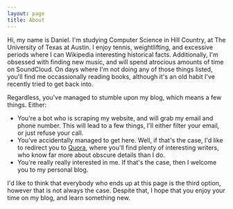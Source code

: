 ```yaml
---
layout: page
title: About
---
```


Hi, my name is Daniel. I'm studying Computer Science in Hill Country, at The University of Texas at Austin. I enjoy tennis, weightlifting, and excessive periods where I can Wikipedia interesting historical facts. Additionally, I'm obsessed with finding new music, and will spend atrocious amounts of time on SoundCloud. On days where I'm not doing any of those things listed, you'll find me occassionally reading books, although it's an old habit I've recently tried to get back into.


Regardless, you've managed to stumble upon my blog, which means a few things. Either: 

* You're a bot who is scraping my website, and will grab my email and phone number. This will lead to a few things, I'll either filter your email, or just refuse your call. 
* You've accidentally managed to get here. Well, if that's the case, I'd like to redirect you to [Quora], where you'll find plenty of interesting writers, who know far more about obscure details than I do. 
* You're really really interested in me. If that's the case, then I welcome you to my personal blog.

I'd like to think that everybody who ends up at this page is the third option, however that is not always the case. Despite that, I hope that you enjoy your time on my blog, and learn something new.

[Quora]: <https://quora.com> 

